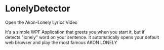 # LonelyDetector
Open the Akon-Lonely Lyrics Video

It's a simple WPF Application that greets you when you start it, but if detects "lonely" word on your sentence. It automatically opens your default web browser and play the most famous AKON LONELY
